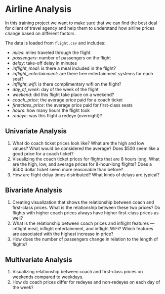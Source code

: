 # Airline Analysis

In this training project we want to make sure that we can find the best deal for client of travel agency and help them to understand how airline prices change based on different factors.

The data is loaded from `flight.csv` and includes:

- *miles*: miles traveled through the flight
- *passengers*: number of passengers on the flight
- *delay*: take-off delay in minutes
- *inflight_meal*: is there a meal included in the flight?
- *inflight_entertainment*: are there free entertainment systems for each seat?
- *inflight_wifi*: is there complimentary wifi on the flight?
- *day_of_week*: day of the week of the flight
- *weekend*: did this flight take place on a weekend?
- *coach_price*: the average price paid for a coach ticket
- *firstclass_price*: the average price paid for first-class seats
- *hours*: how many hours the flight took
- *redeye*: was this flight a redeye (overnight)?


## Univariate Analysis

1. What do coach ticket prices look like? What are the high and low values? What would be considered the average? Does $500 seem like a good price for a coach ticket?
2. Visualizing the coach ticket prices for flights that are 8 hours long. What are the high, low, and average prices for 8-hour-long flights? Does a $500 dollar ticket seem more reasonable than before?
3. How are flight delay times distributed? What kinds of delays are typical?

## Bivariate Analysis

1. Creating visualization that shows the relationship between coach and first-class prices. What is the relationship between these two prices? Do flights with higher coach prices always have higher first-class prices as well?
2. What is the relationship between coach prices and inflight features — inflight meal, inflight entertainment, and inflight WiFi? Which features are associated with the highest increase in price?
3. How does the number of passengers change in relation to the length of flights?

## Multivariate Analysis

1. Visualizing relationship between coach and first-class prices on weekends compared to weekdays.
2. How do coach prices differ for redeyes and non-redeyes on each day of the week?